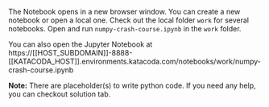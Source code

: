 The Notebook opens in a new browser window. You can create a new notebook or open a local one. Check out the local folder `work` for several notebooks. Open and run `numpy-crash-course.ipynb` in the `work` folder.

You can also open the Jupyter Notebook at https://[[HOST_SUBDOMAIN]]-8888-[[KATACODA_HOST]].environments.katacoda.com/notebooks/work/numpy-crash-course.ipynb

**Note:**
There are placeholder(s) to write python code. If you need any help, you can checkout solution tab.